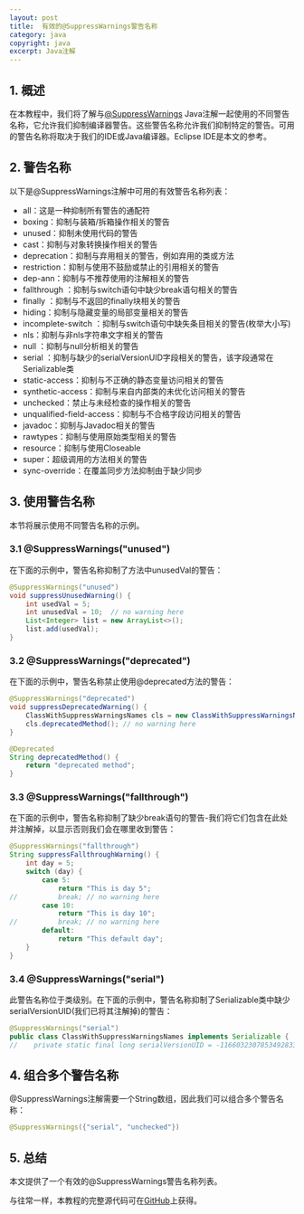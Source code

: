 ```yaml
---
layout: post
title:  有效的@SuppressWarnings警告名称
category: java
copyright: java
excerpt: Java注解
---
```


## 1. 概述

在本教程中，我们将了解与[@SuppressWarnings](https://www.baeldung.com/java-suppresswarnings) Java注解一起使用的不同警告名称，它允许我们抑制编译器警告。这些警告名称允许我们抑制特定的警告。可用的警告名称将取决于我们的IDE或Java编译器。Eclipse IDE是本文的参考。

## 2. 警告名称

以下是@SuppressWarnings注解中可用的有效警告名称列表：

-   all：这是一种抑制所有警告的通配符
-   boxing：抑制与装箱/拆箱操作相关的警告
-   unused：抑制未使用代码的警告
-   cast：抑制与对象转换操作相关的警告
-   deprecation：抑制与弃用相关的警告，例如弃用的类或方法
-   restriction：抑制与使用不鼓励或禁止的引用相关的警告
-   dep-ann：抑制与不推荐使用的注解相关的警告
-   fallthrough ：抑制与switch语句中缺少break语句相关的警告
-   finally ：抑制与不返回的finally块相关的警告
-   hiding：抑制与隐藏变量的局部变量相关的警告
-   incomplete-switch ：抑制与switch语句中缺失条目相关的警告(枚举大小写)
-   nls：抑制与非nls字符串文字相关的警告
-   null ：抑制与null分析相关的警告
-   serial ：抑制与缺少的serialVersionUID字段相关的警告，该字段通常在Serializable类
-   static-access：抑制与不正确的静态变量访问相关的警告
-   synthetic-access：抑制与来自内部类的未优化访问相关的警告
-   unchecked：禁止与未经检查的操作相关的警告
-   unqualified-field-access：抑制与不合格字段访问相关的警告
-   javadoc：抑制与Javadoc相关的警告
-   rawtypes：抑制与使用原始类型相关的警告
-   resource：抑制与使用Closeable
-   super：超级调用的方法相关的警告
-   sync-override：在覆盖同步方法抑制由于缺少同步

## 3. 使用警告名称

本节将展示使用不同警告名称的示例。

### 3.1 @SuppressWarnings("unused")

在下面的示例中，警告名称抑制了方法中unusedVal的警告：

```java
@SuppressWarnings("unused")
void suppressUnusedWarning() {
    int usedVal = 5;
    int unusedVal = 10;  // no warning here
    List<Integer> list = new ArrayList<>();
    list.add(usedVal);
}
```

### 3.2 @SuppressWarnings("deprecated")

在下面的示例中，警告名称禁止使用@deprecated方法的警告：

```java
@SuppressWarnings("deprecated")
void suppressDeprecatedWarning() {
    ClassWithSuppressWarningsNames cls = new ClassWithSuppressWarningsNames();
    cls.deprecatedMethod(); // no warning here
}

@Deprecated
String deprecatedMethod() {
    return "deprecated method";
}
```

### 3.3 @SuppressWarnings("fallthrough")

在下面的示例中，警告名称抑制了缺少break语句的警告-我们将它们包含在此处并注解掉，以显示否则我们会在哪里收到警告：

```java
@SuppressWarnings("fallthrough")
String suppressFallthroughWarning() {
    int day = 5;
    switch (day) {
        case 5:
            return "This is day 5";
//          break; // no warning here
        case 10:
            return "This is day 10";
//          break; // no warning here   
        default:
            return "This default day";
    }
}
```

### 3.4 @SuppressWarnings("serial")

此警告名称位于类级别。在下面的示例中，警告名称抑制了Serializable类中缺少serialVersionUID(我们已将其注解掉)的警告：

```java
@SuppressWarnings("serial")
public class ClassWithSuppressWarningsNames implements Serializable {
//    private static final long serialVersionUID = -1166032307853492833L; // no warning even though this is commented
```

## 4. 组合多个警告名称

@SuppressWarnings注解需要一个String数组，因此我们可以组合多个警告名称：

```java
@SuppressWarnings({"serial", "unchecked"})
```

## 5. 总结

本文提供了一个有效的@SuppressWarnings警告名称列表。

与往常一样，本教程的完整源代码可在[GitHub](https://github.com/tuyucheng7/taketoday-tutorial4j/tree/master/java-core-modules/java-annotations)上获得。
